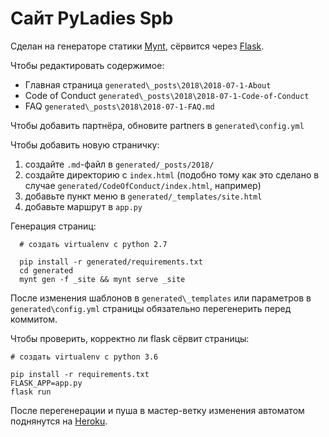 # Сайт PyLadies Spb
Сделан на генераторе статики [Mynt](http://mynt.uhnomoli.com/), 
сёрвится через [Flask](http://flask.pocoo.org/).

Чтобы редактировать содержимое: 

- Главная страница ```generated\_posts\2018\2018-07-1-About```
- Code of Conduct ```generated\_posts\2018\2018-07-1-Code-of-Conduct```
- FAQ ```generated\_posts\2018\2018-07-1-FAQ.md```

Чтобы добавить партнёра, обновите partners в ```generated\config.yml```

Чтобы добавить новую страничку:

1. создайте `.md`-файл в `generated/_posts/2018/`
1. создайте директорию с `index.html`
(подобно тому как это сделано в случае `generated/CodeOfConduct/index.html`, 
например)
1. добавьте пункт меню в `generated/_templates/site.html`
1. добавьте маршрут в `app.py`

Генерация страниц: 

	  # создать virtualenv с python 2.7
	  
	  pip install -r generated/requirements.txt
	  cd generated
	  mynt gen -f _site && mynt serve _site

После изменения шаблонов в ```generated\_templates``` 
или параметров в ```generated\config.yml``` 
страницы обязательно перегенерить перед коммитом. 

Чтобы проверить, корректно ли flask сёрвит страницы: 
	
	# создать virtualenv с python 3.6
	
	pip install -r requirements.txt
	FLASK_APP=app.py 
	flask run
	
После перегенерации и пуша в мастер-ветку изменения автоматом поднянутся 
на [Heroku](https://www.heroku.com/). 

